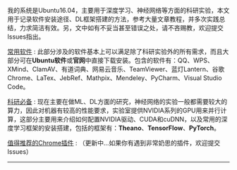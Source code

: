 我的系统是Ubuntu16.04，主要用于深度学习、神经网络等方面的科研实验，本文用于记录软件安装途径、DL框架搭建的方法，参考大量文章教程，并多次实践总结，力求简洁有效。另，文中如有不妥当甚至错误之处，请不吝赐教，欢迎提交Issues指出。

[常用软件](./常用软件.md)
: 此部分涉及的软件基本上可以满足除了科研实验外的所有需求，而且大部分可在**Ubuntu软件**或**官网**中直接下载安装。包含的软件有：QQ、WPS、XMind、ClamAV、有道词典、网易云音乐、TeamViewer、蓝灯Lantern、谷歌Chrome、LaTex、JebRef、Mathpix、Mendeley、PyCharm、Visual Studio Code。

[科研必备](./科研必备.md)
: 现在主要在做ML、DL方面的研究，神经网络的实验一般都需要较大的算力，因此对机器有较高的性能要求，实验室提供NVIDIA系列的GPU用来并行计算，这部分主要用来介绍如何配置NVIDIA驱动、CUDA和cuDNN，以及常用的深度学习框架的安装搭建，包括的框架有：**Theano**、**TensorFlow**、**PyTorch**。

[值得推荐的Chrome插件]()
: （更新中...如果你有遇到非常奶思的插件，欢迎提交Issues）

***